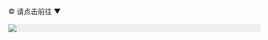 </br>
© 请点击前往 ▼
</br>
</br>
<div style="width:100%;background-color:#eee;"><a href="https://jp513.website/"><img src="https://github.com/JohnChen201502/jinpian/blob/master/nav-zgjp.png?raw=true"/></a></div>
</br>
